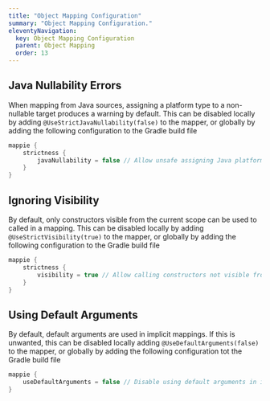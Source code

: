 ```yaml
---
title: "Object Mapping Configuration"
summary: "Object Mapping Configuration."
eleventyNavigation:
  key: Object Mapping Configuration
  parent: Object Mapping
  order: 13
---
```



## Java Nullability Errors
When mapping from Java sources, assigning a platform type to a non-nullable target produces a warning by default.
This can be disabled locally by adding `@UseStrictJavaNullability(false)` to the mapper, or globally by adding the
following configuration to the Gradle build file
```kotlin
mappie {
    strictness {
        javaNullability = false // Allow unsafe assigning Java platform types to non-nullable targets
    }
}
```

## Ignoring Visibility
By default, only constructors visible from the current scope can be used to called in a mapping.
This can be disabled locally by adding `@UseStrictVisibility(true)` to the mapper, or globally
by adding the following configuration to the Gradle build file
```kotlin
mappie {
    strictness {
        visibility = true // Allow calling constructors not visible from the calling scope
    }
}
```

## Using Default Arguments
By default, default arguments are used in implicit mappings. If this is unwanted, this can be disabled 
locally adding `@UseDefaultArguments(false)` to the mapper, or globally by adding
the following configuration tot the Gradle build file
```kotlin
mappie {
    useDefaultArguments = false // Disable using default arguments in implicit mappings
}
```